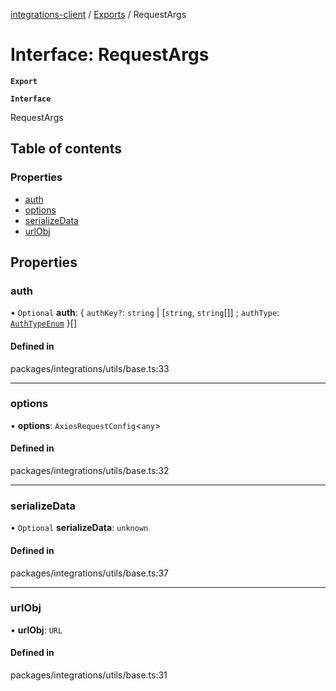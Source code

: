 [integrations-client](../README.md) / [Exports](../modules.md) / RequestArgs

# Interface: RequestArgs

**`Export`**

**`Interface`**

RequestArgs

## Table of contents

### Properties

- [auth](RequestArgs.md#auth)
- [options](RequestArgs.md#options)
- [serializeData](RequestArgs.md#serializedata)
- [urlObj](RequestArgs.md#urlobj)

## Properties

### auth

• `Optional` **auth**: { `authKey?`: `string` \| [`string`, `string`[]] ; `authType`: [`AuthTypeEnum`](../modules.md#authtypeenum-1)  }[]

#### Defined in

packages/integrations/utils/base.ts:33

___

### options

• **options**: `AxiosRequestConfig`<`any`\>

#### Defined in

packages/integrations/utils/base.ts:32

___

### serializeData

• `Optional` **serializeData**: `unknown`

#### Defined in

packages/integrations/utils/base.ts:37

___

### urlObj

• **urlObj**: `URL`

#### Defined in

packages/integrations/utils/base.ts:31
